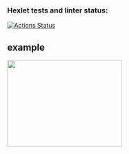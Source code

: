 ### Hexlet tests and linter status:
[![Actions Status](https://github.com/Estense/frontend-project-lvl2/workflows/hexlet-check/badge.svg)](https://github.com/Estense/frontend-project-lvl2/actions)

## example 
<a href="https://asciinema.org/a/Pe6QypnLEmFWssNAjCOJN1iii" target="_blank"><img src="https://asciinema.org/a/Pe6QypnLEmFWssNAjCOJN1iii.svg" width="266" height="200"/></a>
